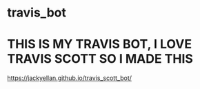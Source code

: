 # travis_bot
# THIS IS MY TRAVIS BOT, I LOVE TRAVIS SCOTT SO I MADE THIS

https://jackyellan.github.io/travis_scott_bot/